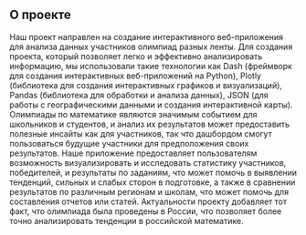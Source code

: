 ## О проекте
Наш проект направлен на создание интерактивного веб-приложения для анализа данных участников олимпиад разных ленты. Для создания проекта, который позволяет легко и эффективно анализировать информацию, мы использовали такие технологии как Dash (фреймворк для создания интерактивных веб-приложений на Python), Plotly (библиотека для создания интерактивных графиков и визуализаций), Pandas (библиотека для обработки и анализа данных), JSON (для работы с географическими данными и создания интерактивной карты). Олимпиады по математике являются значимым событием для школьников и студентов, и анализ их результатов может предоставить полезные инсайты как для участников, так что дашбордом смогут пользоваться будущие участники для предположения своих результатов. Наше приложение предоставляет пользователям возможность визуализировать и исследовать статистику участников, победителей, и результаты по заданиям, что может помочь в выявлении тенденций, сильных и слабых сторон в подготовке, а также в сравнении результатов по различным регионам и школам, что может помочь для составления отчетов или статей. Актуальности проекту добавляет тот факт, что олимпиада была проведены в России, что позволяет более точно анализировать тенденции в российской математике.
